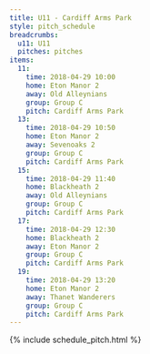 ```yaml
---
title: U11 - Cardiff Arms Park
style: pitch_schedule
breadcrumbs:
  u11: U11
  pitches: pitches
items:
  11:
    time: 2018-04-29 10:00
    home: Eton Manor 2
    away: Old Alleynians
    group: Group C
    pitch: Cardiff Arms Park
  13:
    time: 2018-04-29 10:50
    home: Eton Manor 2
    away: Sevenoaks 2
    group: Group C
    pitch: Cardiff Arms Park
  15:
    time: 2018-04-29 11:40
    home: Blackheath 2
    away: Old Alleynians
    group: Group C
    pitch: Cardiff Arms Park
  17:
    time: 2018-04-29 12:30
    home: Blackheath 2
    away: Eton Manor 2
    group: Group C
    pitch: Cardiff Arms Park
  19:
    time: 2018-04-29 13:20
    home: Eton Manor 2
    away: Thanet Wanderers
    group: Group C
    pitch: Cardiff Arms Park
---
```


{% include schedule_pitch.html %}
